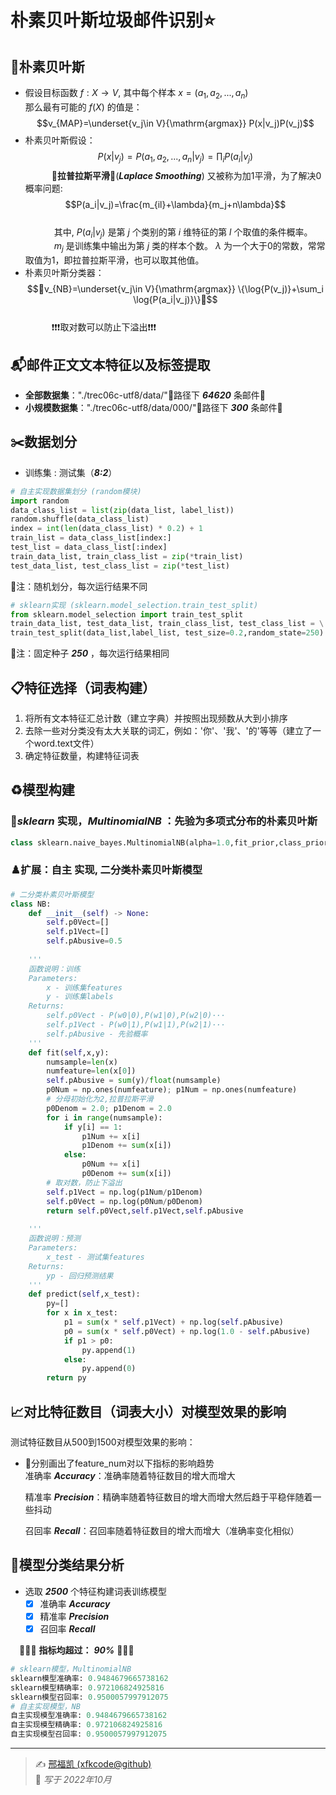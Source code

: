 # 朴素贝叶斯垃圾邮件识别⭐
## 🧠朴素贝叶斯
- 假设目标函数 $f:X\rightarrow V$, 其中每个样本 $x=(a_1,a_2,...,a_n)$  
  那么最有可能的 $f(X)$ 的值是：  
$$v_{MAP}=\underset{v_j\in V}{\mathrm{argmax}} P(x|v_j)P(v_j)$$
- 朴素贝叶斯假设：  
$$P(x|v_j)=P(a_1,a_2,...,a_n|v_j)=\prod_i P(a_i|v_j)$$
&emsp;&emsp;&emsp;🧩**拉普拉斯平滑**🧩(***Laplace Smoothing***) 又被称为加1平滑，为了解决0概率问题:  
$$P(a_i|v_j)=\frac{m_{il}+\lambda}{m_j+n\lambda}$$  
&emsp;&emsp;&emsp; 其中, $P(a_i|v_j)$ 是第 $j$ 个类别的第 $i$ 维特征的第 $l$ 个取值的条件概率。    
&emsp;&emsp;&emsp; $m_j$ 是训练集中输出为第 $j$ 类的样本个数。 $\lambda$ 为一个大于0的常数，常常取值为1，即拉普拉斯平滑，也可以取其他值。
- 朴素贝叶斯分类器：  
 $$📌v_{NB}=\underset{v_j\in V}{\mathrm{argmax}}  \{\log{P(v_j)}+\sum_i \log{P(a_i|v_j)}\}📌$$   
&emsp;&emsp;&emsp;❗❗❗取对数可以防止下溢出❗❗❗
## 📬邮件正文文本特征以及标签提取
- **全部数据集**："./trec06c-utf8/data/"📂路径下 ***64620*** 条邮件📧
- **小规模数据集**："./trec06c-utf8/data/000/"📂路径下 ***300*** 条邮件📧
## ✂️数据划分
- 训练集 : 测试集（***8:2***）
```python
# 自主实现数据集划分 (random模块)
import random
data_class_list = list(zip(data_list, label_list)) 
random.shuffle(data_class_list)
index = int(len(data_class_list) * 0.2) + 1
train_list = data_class_list[index:]
test_list = data_class_list[:index]
train_data_list, train_class_list = zip(*train_list)
test_data_list, test_class_list = zip(*test_list)
```
📢注：随机划分，每次运行结果不同
```python
# sklearn实现 (sklearn.model_selection.train_test_split)
from sklearn.model_selection import train_test_split
train_data_list, test_data_list, train_class_list, test_class_list = \
train_test_split(data_list,label_list, test_size=0.2,random_state=250)
```
📢注：固定种子 ***250*** ，每次运行结果相同
## 📋特征选择（词表构建）
1. 将所有文本特征汇总计数（建立字典）并按照出现频数从大到小排序
2. 去除一些对分类没有太大关联的词汇，例如：'你'、'我'、'的'等等（建立了一个word.text文件）
3.  确定特征数量，构建特征词表
## ♻️模型构建
### 🧰***sklearn*** 实现，***MultinomialNB*** ：先验为多项式分布的朴素贝叶斯
```python
class sklearn.naive_bayes.MultinomialNB(alpha=1.0,fit_prior,class_prior=None)
```
### ♟️扩展：**自主** 实现, **二分类朴素贝叶斯模型**
```python
# 二分类朴素贝叶斯模型
class NB:
    def __init__(self) -> None:
        self.p0Vect=[]
        self.p1Vect=[]
        self.pAbusive=0.5
        
    '''
    函数说明：训练
    Parameters:
        x - 训练集features
        y - 训练集labels
    Returns:
        self.p0Vect - P(w0|0),P(w1|0),P(w2|0)···
        self.p1Vect - P(w0|1),P(w1|1),P(w2|1)···
        self.pAbusive - 先验概率
    '''
    def fit(self,x,y):
        numsample=len(x)
        numfeature=len(x[0])
        self.pAbusive = sum(y)/float(numsample)
        p0Num = np.ones(numfeature); p1Num = np.ones(numfeature)
        # 分母初始化为2,拉普拉斯平滑
        p0Denom = 2.0; p1Denom = 2.0
        for i in range(numsample):
            if y[i] == 1:
                p1Num += x[i]
                p1Denom += sum(x[i])
            else:
                p0Num += x[i]
                p0Denom += sum(x[i])
        # 取对数，防止下溢出
        self.p1Vect = np.log(p1Num/p1Denom)
        self.p0Vect = np.log(p0Num/p0Denom)
        return self.p0Vect,self.p1Vect,self.pAbusive
    
    '''
    函数说明：预测
    Parameters:
        x_test - 测试集features
    Returns:
        yp - 回归预测结果
    ''' 
    def predict(self,x_test):
        py=[]
        for x in x_test:
            p1 = sum(x * self.p1Vect) + np.log(self.pAbusive)
            p0 = sum(x * self.p0Vect) + np.log(1.0 - self.pAbusive)
            if p1 > p0:
                py.append(1)
            else:
                py.append(0)
        return py
```

## 📈对比特征数目（词表大小）对模型效果的影响
测试特征数目从500到1500对模型效果的影响：

- 📐分别画出了feature_num对以下指标的影响趋势  
  准确率 ***Accuracy***：准确率随着特征数目的增大而增大  
  
  精准率 ***Precision***：精确率随着特征数目的增大而增大然后趋于平稳伴随着一些抖动  
    
  召回率 ***Recall***：召回率随着特征数目的增大而增大（准确率变化相似）  
    
## 💯模型分类结果分析
- 选取 ***2500*** 个特征构建词表训练模型  
  - [x] 准确率 ***Accuracy***
  - [x] 精准率 ***Precision***
  - [x] 召回率 ***Recall***
  
&emsp;👏👏👏 **指标均超过：** ***90%*** 👏👏👏
```python
# sklearn模型，MultinomialNB
sklearn模型准确率: 0.9484679665738162
sklearn模型精确率: 0.972106824925816
sklearn模型召回率: 0.9500057997912075
# 自主实现模型，NB
自主实现模型准确率: 0.9484679665738162
自主实现模型精确率: 0.972106824925816
自主实现模型召回率: 0.9500057997912075
```
---
> ✍️ [邢福凯 (xfkcode@github)](https://github.com/xfkcode)  
> 📅 *写于 2022年10月*